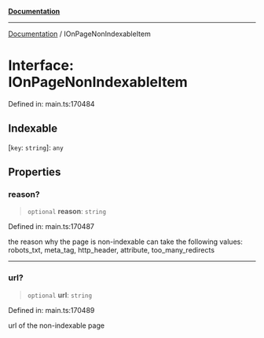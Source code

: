[**Documentation**](../README.md)

***

[Documentation](../README.md) / IOnPageNonIndexableItem

# Interface: IOnPageNonIndexableItem

Defined in: main.ts:170484

## Indexable

\[`key`: `string`\]: `any`

## Properties

### reason?

> `optional` **reason**: `string`

Defined in: main.ts:170487

the reason why the page is non-indexable
can take the following values: robots_txt, meta_tag, http_header, attribute, too_many_redirects

***

### url?

> `optional` **url**: `string`

Defined in: main.ts:170489

url of the non-indexable page
